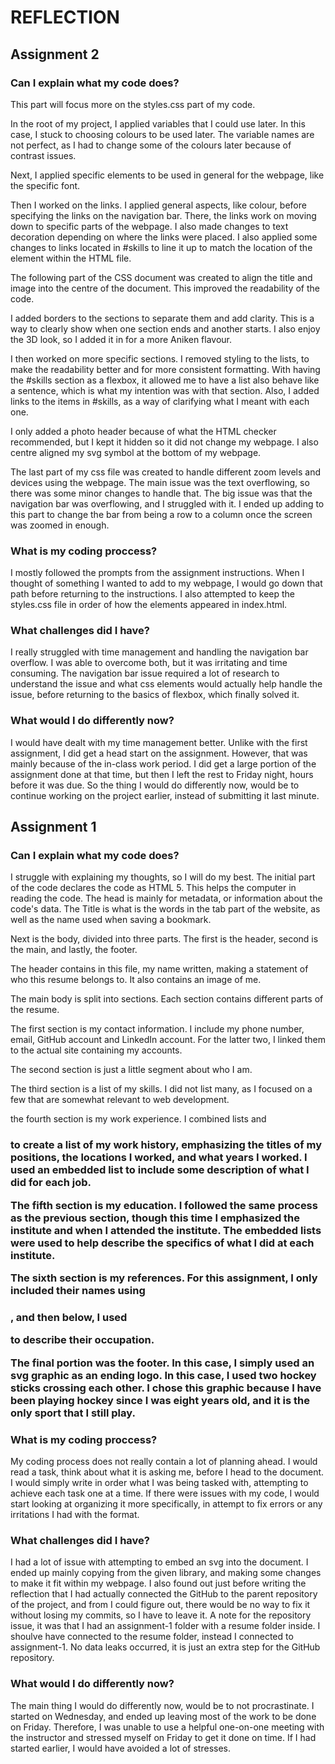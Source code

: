 # REFLECTION

## Assignment 2

### Can I explain what my code does?

This part will focus more on the styles.css part of my code.  

In the root of my project, I applied variables that I could use later. In this case, I stuck to choosing colours to be used later. The variable names are not perfect, as I had to change some of the colours later because of contrast issues.  

Next, I applied specific elements to be used in general for the webpage, like the specific font.  

Then I worked on the links. I applied general aspects, like colour, before specifying the links on the navigation bar. There, the links work on moving down to specific parts of the webpage. I also made changes to text decoration depending on where the links were placed. I also applied some changes to links located in #skills to line it up to match the location of the element within the HTML file.  

The following part of the CSS document was created to align the title and image into the centre of the document. This improved the readability of the code.  

I added borders to the sections to separate them and add clarity. This is a way to clearly show when one section ends and another starts. I also enjoy the 3D look, so I added it in for a more Aniken flavour.  

I then worked on more specific sections. I removed styling to the lists, to make the readability better and for more consistent formatting. With having the #skills section as a flexbox, it allowed me to have a list also behave like a sentence, which is what my intention was with that section. Also, I added links to the items in #skills, as a way of clarifying what I meant with each one.  

I only added a photo header because of what the HTML checker recommended, but I kept it hidden so it did not change my webpage. I also centre aligned my svg symbol at the bottom of my webpage.  

The last part of my css file was created to handle different zoom levels and devices using the webpage. The main issue was the text overflowing, so there was some minor changes to handle that. The big issue was that the navigation bar was overflowing, and I struggled with it.  I ended up adding to this part to change the bar from being a row to a column once the screen was zoomed in enough.  

### What is my coding proccess?

I mostly followed the prompts from the assignment instructions. When I thought of something I wanted to add to my webpage, I would go down that path before returning to the instructions. I also attempted to keep the styles.css file in order of how the elements appeared in index.html.  

### What challenges did I have?

I really struggled with time management and handling the navigation bar overflow. I was able to overcome both, but it was irritating and time consuming. The navigation bar issue required a lot of research to understand the issue and what css elements would actually help handle the issue, before returning to the basics of flexbox, which finally solved it.  

### What would I do differently now?

I would have dealt with my time management better. Unlike with the first assignment, I did get a head start on the assignment. However, that was mainly because of the in-class work period. I did get a large portion of the assignment done at that time, but then I left the rest to Friday night, hours before it was due. So the thing I would do differently now, would be to continue working on the project earlier, instead of submitting it last minute.  



## Assignment 1

### Can I explain what my code does?

I struggle with explaining my thoughts, so I will do my best.  The initial part of the code declares the code as HTML 5.  This helps the computer in reading the code.  The head is mainly for metadata, or information about the code's data.  The Title is what is the words in the tab part of the website, as well as the name used when saving a bookmark.  

Next is the body, divided into three parts.  The first is the header, second is the main, and lastly, the footer.  

The header contains in this file, my name written, making a statement of who this resume belongs to.  It also contains an image of me.  

The main body is split into sections.  Each section contains different parts of the resume.  

The first section is my contact information.  I include my phone number, email, GitHub account and LinkedIn account.  For the latter two, I linked them to the actual site containing my accounts.  

The second section is just a little segment about who I am.  

The third section is a list of my skills.  I did not list many, as I focused on a few that are somewhat relevant to web development.  

the fourth section is my work experience.  I combined lists and <h3> to create a list of my work history, emphasizing the titles of my positions, the locations I worked, and what years I worked.  I used an embedded list to include some description of what I did for each job.  

The fifth section is my education.  I followed the same process as the previous section, though this time I emphasized the institute and when I attended the institute.  The embedded lists were used to help describe the specifics of what I did at each institute.  

The sixth section is my references.  For this assignment, I only included their names using <h3>, and then below, I used <p> to describe their occupation.  

The final portion was the footer.  In this case, I simply used an svg graphic as an ending logo.  In this case, I used two hockey sticks crossing each other.  I chose this graphic because I have been playing hockey since I was eight years old, and it is the only sport that I still play.  

### What is my coding proccess?

My coding process does not really contain a lot of planning ahead.  I would read a task, think about what it is asking me, before I head to the document.  I would simply write in order what I was being tasked with, attempting to achieve each task one at a time.  If there were issues with my code, I would start looking at organizing it more specifically, in attempt to fix errors or any irritations I had with the format.  

### What challenges did I have?

I had a lot of issue with attempting to embed an svg into the document.  I ended up mainly copying from the given library, and making some changes to make it fit within my webpage.  I also found out just before writing the reflection that I had actually connected the GitHub to the parent repository of the project, and from I could figure out, there would be no way to fix it without losing my commits, so I have to leave it.  A note for the repository issue, it was that I had an assignment-1 folder with a resume folder inside.  I shoulve have connected to the resume folder, instead I connected to assignment-1.  No data leaks occurred, it is just an extra step for the GitHub repository.  

### What would I do differently now?

The main thing I would do differently now, would be to not procrastinate.  I started on Wednesday, and ended up leaving most of the work to be done on Friday.  Therefore, I was unable to use a helpful one-on-one meeting with the instructor and stressed myself on Friday to get it done on time.  If I had started earlier, I would have avoided a lot of stresses.  